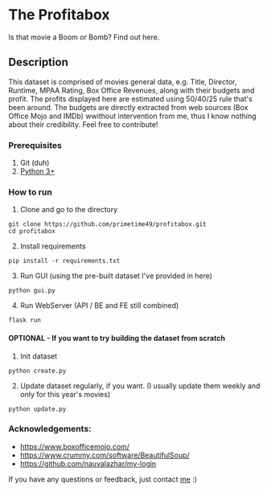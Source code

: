 # The Profitabox
Is that movie a Boom or Bomb? Find out here.

## Description
This dataset is comprised of movies general data, e.g. Title, Director, Runtime, MPAA Rating, Box Office Revenues, along with their budgets and profit. The profits displayed here are estimated using 50/40/25 rule that's been around. The budgets are directly extracted from web sources (Box Office Mojo and IMDb) wwithout intervention from me, thus I know nothing about their credibility. Feel free to contribute!

### Prerequisites
1. Git (duh)
2. [Python 3+](https://https://www.python.org/downloads/)

### How to run
1. Clone and go to the directory
```
git clone https://github.com/primetime49/profitabox.git
cd profitabox
```
2. Install requirements
```
pip install -r requirements.txt
```
3. Run GUI (using the pre-built dataset I've provided in here)
```
python gui.py
```
4. Run WebServer (API / BE and FE still combined)
```
flask run
```

#### OPTIONAL - If you want to try building the dataset from scratch
1. Init dataset
```
python create.py
```
2. Update dataset regularly, if you want. (I usually update them weekly and only for this year's movies)
```
python update.py
```

### Acknowledgements:
- https://www.boxofficemojo.com/
- https://www.crummy.com/software/BeautifulSoup/
- https://github.com/nauvalazhar/my-login

If you have any questions or feedback, just contact [me](mailto:adityo.anggraito@gmail.com) :)
